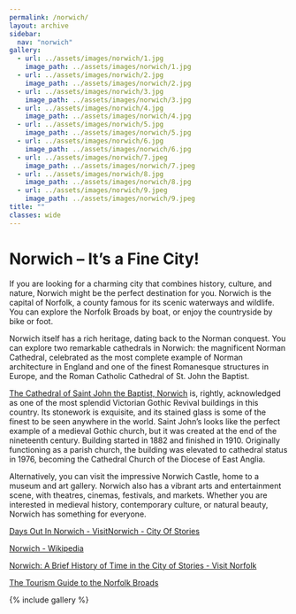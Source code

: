 ```yaml
---
permalink: /norwich/
layout: archive
sidebar:
  nav: "norwich"
gallery:
  - url: ../assets/images/norwich/1.jpg
    image_path: ../assets/images/norwich/1.jpg
  - url: ../assets/images/norwich/2.jpg
    image_path: ../assets/images/norwich/2.jpg
  - url: ../assets/images/norwich/3.jpg
    image_path: ../assets/images/norwich/3.jpg
  - url: ../assets/images/norwich/4.jpg
    image_path: ../assets/images/norwich/4.jpg
  - url: ../assets/images/norwich/5.jpg
    image_path: ../assets/images/norwich/5.jpg
  - url: ../assets/images/norwich/6.jpg
    image_path: ../assets/images/norwich/6.jpg
  - url: ../assets/images/norwich/7.jpeg
    image_path: ../assets/images/norwich/7.jpeg
  - url: ../assets/images/norwich/8.jpg
    image_path: ../assets/images/norwich/8.jpg
  - url: ../assets/images/norwich/9.jpeg
    image_path: ../assets/images/norwich/9.jpeg
title: ""
classes: wide
---
```

# Norwich – It’s a Fine City!

If you are looking for a charming city that combines history, culture, and nature, Norwich might be the perfect destination for you. Norwich is the capital of Norfolk, a county famous for its scenic waterways and wildlife. You can explore the Norfolk Broads by boat, or enjoy the countryside by bike or foot. 

Norwich itself has a rich heritage, dating back to the Norman conquest. You can explore two remarkable cathedrals in Norwich: the magnificent Norman Cathedral, celebrated as the most complete example of Norman architecture in England and one of the finest Romanesque structures in Europe, and the Roman Catholic Cathedral of St. John the Baptist. 

[The Cathedral of Saint John the Baptist, Norwich](https://sjbcathedral.org.uk/) is, rightly, acknowledged as one of the most splendid Victorian Gothic Revival buildings in this country. Its stonework is exquisite, and its stained glass is some of the finest to be seen anywhere in the world. Saint John’s looks like the perfect example of a medieval Gothic church, but it was created at the end of the nineteenth century. Building started in 1882 and finished in 1910. Originally functioning as a parish church, the building was elevated to cathedral status in 1976, becoming the Cathedral Church of the Diocese of East Anglia.

Alternatively, you can visit the impressive Norwich Castle, home to a museum and art gallery. Norwich also has a vibrant arts and entertainment scene, with theatres, cinemas, festivals, and markets. Whether you are interested in medieval history, contemporary culture, or natural beauty, Norwich has something for everyone.

[Days Out In Norwich - VisitNorwich - City Of Stories](https://www.visitnorwich.co.uk/)

[Norwich - Wikipedia](https://en.wikipedia.org/wiki/Norwich#:~:text=Norwich%20(/%20%CB%88%20n%20%C9%92r%20%C9%AA%20d%CA%92,-%C9%AA%20t%CA%83%20/%20%E2%93%98))

[Norwich: A Brief History of Time in the City of Stories - Visit Norfolk](https://www.visitnorfolk.co.uk/post/norwich-a-brief-history-of-time-in-the-city-of-stories#:~:text=Norwich%20is%20the%20only%20city%20in%20an%20English%20National%20Park,)

[The Tourism Guide to the Norfolk Broads](https://www.norfolkbroads.com/)

{% include gallery %}
